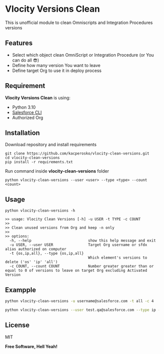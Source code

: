 # Vlocity Versions Clean

This is unofficial module to clean Omniscripts and Integration Procedures versions


## Features

- Select which object clean OmniScript or Integration Procedure (or You can do all 😎)
- Define how many version You want to leave
- Define target Org to use it in deploy process

## Requirement

**Vlocity Versions Clean** is using:

- Python 3.10
- [Salesforce CLI](https://developer.salesforce.com/tools/sfdxcli)
- Authorized Org


## Installation



Download repository and install requirements
```commandline
git clone https://github.com/kacperosko/vlocity-clean-versions.git
cd vlocity-clean-versions
pip install -r requirements.txt 
```

Run command inside **vlocity-clean-versions** folder

```commandline
python vlocity-clean-versions --user <user> --type <type> --count <count>
```

## Usage

```commandline
python vlocity-clean-versions -h
              
>> usage: Vlocity Clean Versions [-h] -u USER -t TYPE -c COUNT
>> 
>> Clean unused versions from Org and keep -n only
>> 
>> options:
  -h, --help                          show this help message and exit
  -u USER, --user USER                Target Org username or sfdx alias authorized on computer
  -t {os,ip,all}, --type {os,ip,all}
                                      Which element's versions to delete ('os' 'ip' 'all')
  -c COUNT, --count COUNT             Number greater greater than or equal to 0 of versions to leave on target Org excluding Activated Version
```

## Exampple
```sh
python vlocity-clean-versions -u username@salesforce.com -t all -c 4
```

```sh
python vlocity-clean-versions --user test.qa@salesforce.com --type ip --count 1
```


## License

MIT

**Free Software, Hell Yeah!**

